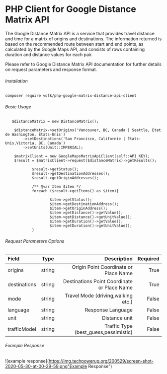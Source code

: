 # PHP Client for Google Distance Matrix API

The Google Distance Matrix API is a service that provides travel distance and time for a matrix of origins and destinations. The information returned is based on the recommended route between start and end points, as calculated by the Google Maps API, and consists of rows containing duration and distance values for each pair.

Please refer to Google Distance Matrix API documentation for further details on request parameters and response format.

###### Installation

`composer require volk/php-google-matrix-distance-api-client
`
###### Basic Usage

       $distanceMatrix = new DistanceMatrix();
       
        $distanceMatrix->setOrigins('Vancouver, BC, Canada | Seattle, État de Washington, États-Unis')
            ->setDestinations('San Francisco, Californie | États-Unis,Victoria, BC, Canada')
            ->setUnits(Unit::IMPERIAL);

        $matrixClient = new GoogleMapsMatrixApiClient(self::API_KEY);
        $result = $matrixClient->request($distanceMatrix)->getResults();
               
                $result->getStatus();
                $result->getDestinationAddresses();
                $result->getOriginAddresses();
        
                /** @var Item $item */
                foreach ($result->getItems() as $item){
                    
                        $item->getStatus();
                        $item->getDestinationAddress();
                        $item->getOriginAddress();
                        $item->getDistance()->getValue();
                        $item->getDistance()->getUnitValue();
                        $item->getDuration()->getValue();
                        $item->getDuration()->getUnitValue();
                }
 
 
 
 ###### Request Parameters Options

| Field      | Type | Description     | Required
| :---        |    :----:   |          ---: |          ---: |
| origins      | string       | Origin Point Coordinate or Place Name   | True
| destinations   | string        | Destinations Point Coordinate or Place Name      | True
| mode   | string        | Travel Mode (driving,walking etc.)     | False
| language   | string        | Response Language     | False
|  unit   | string        | Distance unit      | False
|  trafficModel   | string        | Traffic Type (best_guess,pessimistic) | False



###### Example Response

![example response](https://img.techpowerup.org/200529/screen-shot-2020-05-30-at-00-29-59.png"Example Response")  
 

